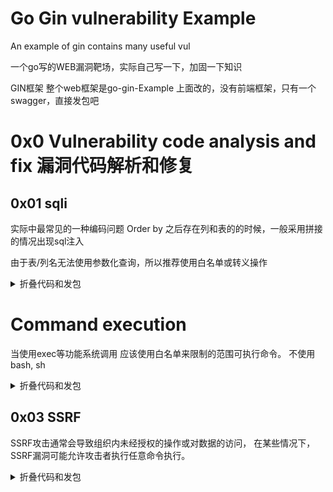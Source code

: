 # Go Gin vulnerability Example 

An example of gin contains many useful vul

一个go写的WEB漏洞靶场，实际自己写一下，加固一下知识

GIN框架 整个web框架是go-gin-Example 上面改的，没有前端框架，只有一个swagger，直接发包吧




# 0x0 Vulnerability code analysis and fix 漏洞代码解析和修复

## 0x01 sqli

实际中最常见的一种编码问题 Order by 之后存在列和表的的时候，一般采用拼接的情况出现sql注入

由于表/列名无法使用参数化查询，所以推荐使用白名单或转义操作
<details>
  <summary>折叠代码和发包</summary>

routers/api/unAuth/sql.go
````
db.Order(xxxx).First(&user)
````
对于列名的修复，稳妥的是白名单
````
validCols := map[string]bool{"col1": true, "col2":true}

if _, ok := validCols[xxxx]; !ok {
fmt.Println("illegal column")
return
}
db.Order(xxxx)
````


````
POST /sql/login HTTP/1.1
Host: 127.0.0.1:8000
User-Agent: Mozilla/5.0 (Macintosh; Intel Mac OS X 10.15; rv:103.0) Gecko/20100101 Firefox/103.0
Accept: text/html,application/xhtml+xml,application/xml;q=0.9,image/avif,image/webp,*/*;q=0.8
Accept-Language: zh-CN,zh;q=0.8,zh-TW;q=0.7,zh-HK;q=0.5,en-US;q=0.3,en;q=0.2
Accept-Encoding: gzip, deflate
Connection: close
Upgrade-Insecure-Requests: 1
Sec-Fetch-Dest: document
Sec-Fetch-Mode: navigate
Sec-Fetch-Site: none
Sec-Fetch-User: ?1
Content-Type: application/x-www-form-urlencoded
Content-Length: 106

user=user&password=123456 AND EXTRACTVALUE(9509,CONCAT(0x5c,(SELECT user from blog.blog_login LIMIT 0,1)))
````

白名单修复后
````
POST /sql/loginSafe HTTP/1.1
Host: 127.0.0.1:8000
User-Agent: Mozilla/5.0 (Macintosh; Intel Mac OS X 10.15; rv:103.0) Gecko/20100101 Firefox/103.0
Accept: text/html,application/xhtml+xml,application/xml;q=0.9,image/avif,image/webp,*/*;q=0.8
Accept-Language: zh-CN,zh;q=0.8,zh-TW;q=0.7,zh-HK;q=0.5,en-US;q=0.3,en;q=0.2
Accept-Encoding: gzip, deflate
Connection: close
Upgrade-Insecure-Requests: 1
Sec-Fetch-Dest: document
Sec-Fetch-Mode: navigate
Sec-Fetch-Site: none
Sec-Fetch-User: ?1
Content-Type: application/x-www-form-urlencoded
Content-Length: 106

user=user&password=123456 AND EXTRACTVALUE(9509,CONCAT(0x5c,(SELECT user from blog.blog_login LIMIT 0,1)))
````

</details>

# Command execution

当使用exec等功能系统调用
应该使用白名单来限制的范围可执行命令。
不使用bash, sh
<details>
  <summary>折叠代码和发包</summary>


直接拼接

routers/api/unAuth/cmd.go
````
    ipaddr := c.PostForm("ip")
    Command := fmt.Sprintf("ping -c 4 %s", ipaddr)
    output, err := exec.Command("/bin/sh", "-c", Command).Output()
	if err != nil {
		fmt.Println(err)
		return
	}
	c.JSON(200, gin.H{
		"success": output,
	})
````


````
POST /api/vul/cmd HTTP/1.1
Host: 127.0.0.1:8000
User-Agent: Mozilla/5.0 (Macintosh; Intel Mac OS X 10.15; rv:103.0) Gecko/20100101 Firefox/103.0
Accept: text/html,application/xhtml+xml,application/xml;q=0.9,image/avif,image/webp,*/*;q=0.8
Accept-Language: zh-CN,zh;q=0.8,zh-TW;q=0.7,zh-HK;q=0.5,en-US;q=0.3,en;q=0.2
Accept-Encoding: gzip, deflate
Connection: close
Upgrade-Insecure-Requests: 1
Sec-Fetch-Dest: document
Sec-Fetch-Mode: navigate
Sec-Fetch-Site: none
Sec-Fetch-User: ?1
Content-Type: application/x-www-form-urlencoded
Content-Length: 23

ip=127.0.0.1 | echo zeo
````
 
// 参数绑定拼接
```go
type MyMsg struct {
Domain   string `json:"domain"`
Password string `json:"password"`
}


// ---> 声明结构体变量
var a MyMsg
// ---> 绑定数据
if err := c.ShouldBindJSON(&a); err != nil {
c.AbortWithStatusJSON(
http.StatusInternalServerError,
gin.H{"error": err.Error()})
return
}
output, _ := exec.Command("/bin/bash", "-c", "dig "+a.Domain).CombinedOutput() // python -c is also vulnerable
println(output)
c.JSON(200, gin.H{
"success": output,
})
```
```
POST /api/vul/cmd2 HTTP/1.1
Host: 127.0.0.1:8000
User-Agent: Mozilla/5.0 (Macintosh; Intel Mac OS X 10.15; rv:103.0) Gecko/20100101 Firefox/103.0
Accept: text/html,application/xhtml+xml,application/xml;q=0.9,image/avif,image/webp,*/*;q=0.8
Accept-Language: zh-CN,zh;q=0.8,zh-TW;q=0.7,zh-HK;q=0.5,en-US;q=0.3,en;q=0.2
Accept-Encoding: gzip, deflate
Connection: close
Upgrade-Insecure-Requests: 1
Sec-Fetch-Dest: document
Sec-Fetch-Mode: navigate
Sec-Fetch-Site: none
Sec-Fetch-User: ?1
Content-Type: application/json
Content-Length: 64

{
    "domain":"baidu.com | whoami",
    "password":"pssss"
}
```
修复：
建议直接写死，白名单

</details>


## 0x03 SSRF

SSRF攻击通常会导致组织内未经授权的操作或对数据的访问，
在某些情况下，SSRF漏洞可能允许攻击者执行任意命令执行。

<details>
  <summary>折叠代码和发包</summary>

常见函数
```go
http.Get(url)
http.Post(url, contentType, body)
http.Head(url)
http.PostForm(url, data)
http.NewRequest(method, url, body)
```
Full echo SSRF
routers/api/unAuth/ssrf.go
```go
        url := c.PostForm("q")
	res, err := http.Get(url)
	if err != nil {
		fmt.Println(err)
		fmt.Println("get image failed")
	}
	body, err := ioutil.ReadAll(res.Body)
	defer res.Body.Close()
	if err != nil {
		log.Fatalln(err)
	}
	log.Println(string(body))
	c.JSON(200, gin.H{
		"success": string(body),
	})
```

```go
POST /api/vul/ssrf HTTP/1.1
Host: 127.0.0.1:8000
User-Agent: Mozilla/5.0 (Macintosh; Intel Mac OS X 10.15; rv:103.0) Gecko/20100101 Firefox/103.0
Accept: text/html,application/xhtml+xml,application/xml;q=0.9,image/avif,image/webp,*/*;q=0.8
Accept-Language: zh-CN,zh;q=0.8,zh-TW;q=0.7,zh-HK;q=0.5,en-US;q=0.3,en;q=0.2
Accept-Encoding: gzip, deflate
Connection: close
Upgrade-Insecure-Requests: 1
Sec-Fetch-Dest: document
Sec-Fetch-Mode: navigate
Sec-Fetch-Site: none
Sec-Fetch-User: ?1
Content-Type: application/x-www-form-urlencoded
Content-Length: 33

q=http://www.badiu.com/robots.txt
```
简单白修复
```go
    func GetImageSafe(c *gin.Context) {
	q := c.PostForm("q")
	url := "https://test.image.com/path/?q="
	res, err := http.Get(url + q)
	if err != nil {
		fmt.Println(err)
		fmt.Println("get image failed")
	}
	body, err := ioutil.ReadAll(res.Body)
	defer res.Body.Close()
	if err != nil {
		log.Fatalln(err)
	}
	log.Println(string(body))
	c.JSON(200, gin.H{
		"success": string(body),
	})
}
```


```go
[GIN] 2022/10/22 - 22:44:28 | 500 |   946.54142ms |       127.0.0.1 | POST     /api/safe/ssrf
Get "https://test.image.com/path/?q=@http://www.badiu.com/": x509: certificate is not valid for any names, but wanted to match test.image.com
get image failed

```
当然这个修复过于简单了，后面看一下成熟的修复方案


</details>
